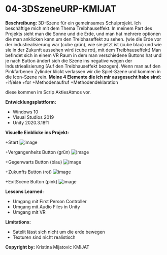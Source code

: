 # 04-3DSzeneURP-KMIJAT

**Beschreibung:** 3D-Szene für ein gemeinsames Schulprojekt. 
Ich beschäftige mich mit dem Thema Treibhauseffekt.
In meinem Part des Projekts sieht man die Sonne und die Erde, und man hat mehrere optionen die man anklicken kann um den Treibhaseffekt zu sehen.
(wie die Erde vor der industiealisierung war (cube grün), wie sie jetzt ist (cube blau) und wie sie in der Zukunft aussehen wird (cube rot), mit dem Treibhauseffekt)
Man befindet sich in einem VR Raum in dem man verschiedene Buttons hat und je nach Button ändert sich die Szene ins negative wegen der Industriealisierung (Auf den Treibhauseffekt bezogen).
Wenn man auf den Pinkfarbenen Zylinder klickt verlassen wir die Spiel-Szene und kommen in die Icon-Szene rein.
**Meine 4 Elemente die ich mir ausgesucht habe sind:**
+if/else
+for
+Methodenaufruf
+Methodendeklaration

diese kommen im Scrip AktiesAtmos vor.


**Entwicklungsplattform:**
+ Windows 10
+ Visual Studios 2019
+ Unity 2020.3.18f1


**Visuelle Einblicke ins Projekt:**

+Start
![image](https://github.com/4ahmns-2223-Sosem/04-3DSzeneURP-KMIJAT/assets/90834524/cb9558e4-d254-4035-8786-a9d2f95be5f3)

+Vergangenheits Button (grün)
![image](https://github.com/4ahmns-2223-Sosem/04-3DSzeneURP-KMIJAT/assets/90834524/81b7d103-b04a-4550-a8b3-d929fb75be2d)

+Gegenwarts Button (blau)
![image](https://github.com/4ahmns-2223-Sosem/04-3DSzeneURP-KMIJAT/assets/90834524/820708bc-3afb-4a2a-9c63-ad0667543d39)

+Zukunfts Button (rot)
![image](https://github.com/4ahmns-2223-Sosem/04-3DSzeneURP-KMIJAT/assets/90834524/fe581576-776a-40e2-b657-22a045a822a8)

+ExitScene Button (pink)
![image](https://github.com/4ahmns-2223-Sosem/04-3DSzeneURP-KMIJAT/assets/90834524/8e7827a0-f5ce-4e68-8cd9-5b311941c561)


**Lessons Learned:**
+ Umgang mit First Person Controller
+ Umgang mit Audio Files in Unity
+ Umgang mit VR


**Limitations:**
+ Satelit lässt sich nicht um die erde bewegen
+ Texturen sind nicht realistisch

**Copyright by:** 
Kristina Mijatovic
KMIJAT
